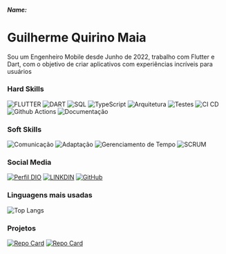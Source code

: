 ##### Name:

# Guilherme Quirino Maia
Sou um Engenheiro Mobile desde Junho de 2022, trabalho com Flutter e Dart, com o objetivo de criar aplicativos com experiências incríveis para usuários

### Hard Skills
![FLUTTER](https://img.shields.io/badge/Flutter-blue)
![DART](https://img.shields.io/badge/Dart-blue)
![SQL](https://img.shields.io/badge/SQL-blue)
![TypeScript](https://img.shields.io/badge/TypeScript-blue)
![Arquitetura](https://img.shields.io/badge/Software_Architecture-red)
![Testes](https://img.shields.io/badge/Testes-red)
![CI CD](https://img.shields.io/badge/CI_CD-red)
![Github Actions](https://img.shields.io/badge/GITHUB_ACTIONS-red)
![Documentação](https://img.shields.io/badge/Documentação_de_Software-red)

### Soft Skills
![Comunicação](https://img.shields.io/badge/Comunicação-red)
![Adaptação](https://img.shields.io/badge/Adaptatividade-blue)
![Gerenciamento de Tempo](https://img.shields.io/badge/Gerenciamento_de_Tempo-red)
![SCRUM](https://img.shields.io/badge/Scrum-blue)

### Social Media
[![Perfil DIO](https://img.shields.io/badge/DIO-darkblue)](https://www.dio.me/users/guilherme_q_maia)
[![LINKDIN](https://img.shields.io/badge/LinkedIn-blue)](https://www.linkedin.com/in/guilherme-quirino-maia-912b47207/)
[![GitHub](https://img.shields.io/badge/GitHub-black)](https://github.com/guilhermeqmaia)

### Linguagens mais usadas
![Top Langs](https://github-readme-stats-git-masterrstaa-rickstaa.vercel.app/api/top-langs/?username=guilhermeqmaia&layout=compact&bg_color=013&border_color=30A3DC&title_color=E94D5F&text_color=FFF)

### Projetos
[![Repo Card](https://github-readme-stats.vercel.app/api/pin/?username=guilhermeqmaia&repo=firebase_chat&bg_color=000&border_color=30A3DC&show_icons=true&icon_color=30A3DC&title_color=E94D5F&text_color=FFF)](https://github.com/guilhermeqmaia/firebase_chat) [![Repo Card](https://github-readme-stats.vercel.app/api/pin/?username=guilhermeqmaia&repo=cryptos_project&bg_color=000&border_color=30A3DC&show_icons=true&icon_color=30A3DC&title_color=E94D5F&text_color=FFF)](https://github.com/guilhermeqmaia/cryptos_project)
